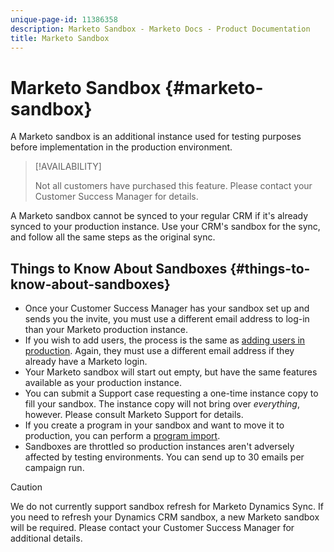 ```yaml
---
unique-page-id: 11386358
description: Marketo Sandbox - Marketo Docs - Product Documentation
title: Marketo Sandbox
---
```


# Marketo Sandbox {#marketo-sandbox}

A Marketo sandbox is an additional instance used for testing purposes before implementation in the production environment.

>[!AVAILABILITY]
>
>
>Not all customers have purchased this feature. Please contact your Customer Success Manager for details.

A Marketo sandbox cannot be synced to your regular CRM if it's already synced to your production instance. Use your CRM's sandbox for the sync, and follow all the same steps as the original sync.  

## Things to Know About Sandboxes {#things-to-know-about-sandboxes}

* Once your Customer Success Manager has your sandbox set up and sends you the invite, you must use a different email address to log-in than your Marketo production instance.
* If you wish to add users, the process is the same as [adding users in production](/help/marketo/product-docs/administration/users-and-roles/managing-marketo-users.md#create-users). Again, they must use a different email address if they already have a Marketo login.
* Your Marketo sandbox will start out empty, but have the same features available as your production instance.
* You can submit a Support case requesting a one-time instance copy to fill your sandbox. The instance copy will not bring over _everything_, however. Please consult Marketo Support for details.
* If you create a program in your sandbox and want to move it to production, you can perform a [program import](/help/marketo/product-docs/core-marketo-concepts/programs/working-with-programs/import-a-program.md).
* Sandboxes are throttled so production instances aren't adversely affected by testing environments. You can send up to 30 emails per campaign run.  

>[!CAUTION]
>
>We do not currently support sandbox refresh for Marketo Dynamics Sync. If you need to refresh your Dynamics CRM sandbox, a new Marketo sandbox will be required. Please contact your Customer Success Manager for additional details.
